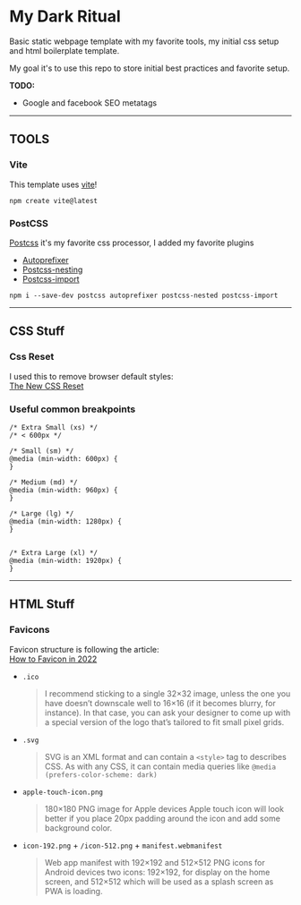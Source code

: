 # My Dark Ritual

Basic static webpage template with my favorite tools, my initial css setup and html boilerplate template.

My goal it's to use this repo to store initial best practices and favorite setup.

**TODO:**

- Google and facebook SEO metatags

---

## **TOOLS**

### Vite

This template uses [vite](https://vitejs.dev/)!

`npm create vite@latest`

### PostCSS

[Postcss](https://github.com/postcss/postcss)
it's my favorite css processor, I added my favorite plugins

- [Autoprefixer](https://github.com/postcss/autoprefixer)
- [Postcss-nesting](https://github.com/csstools/postcss-nesting)
- [Postcss-import](https://github.com/postcss/postcss-import)

`npm i --save-dev postcss autoprefixer postcss-nested postcss-import`

---

## **CSS Stuff**

### Css Reset

I used this to remove browser default styles:  
[The New CSS Reset](https://github.com/elad2412/the-new-css-reset)

### Useful common breakpoints

```
/* Extra Small (xs) */
/* < 600px */

/* Small (sm) */
@media (min-width: 600px) {
}

/* Medium (md) */
@media (min-width: 960px) {
}

/* Large (lg) */
@media (min-width: 1280px) {
}


/* Extra Large (xl) */
@media (min-width: 1920px) {
}

```

---

## **HTML Stuff**

### Favicons

Favicon structure is following the article:  
[How to Favicon in 2022](https://evilmartians.com/chronicles/how-to-favicon-in-2021-six-files-that-fit-most-needs)

- `.ico`
  > I recommend sticking to a single 32×32 image, unless the one you have doesn’t downscale well to 16×16 (if it becomes blurry, for instance). In that case, you can ask your designer to come up with a special version of the logo that’s tailored to fit small pixel grids.
- `.svg`
  > SVG is an XML format and can contain a `<style>` tag to describes CSS. As with any CSS, it can contain media queries like `@media (prefers-color-scheme: dark)`
- `apple-touch-icon.png`

  > 180×180 PNG image for Apple devices Apple touch icon will look better if you place 20px padding around the icon and add some background color.

- `icon-192.png` + `/icon-512.png` + `manifest.webmanifest`
  > Web app manifest with 192×192 and 512×512 PNG icons for Android devices two icons: 192×192, for display on the home screen, and 512×512 which will be used as a splash screen as PWA is loading.
